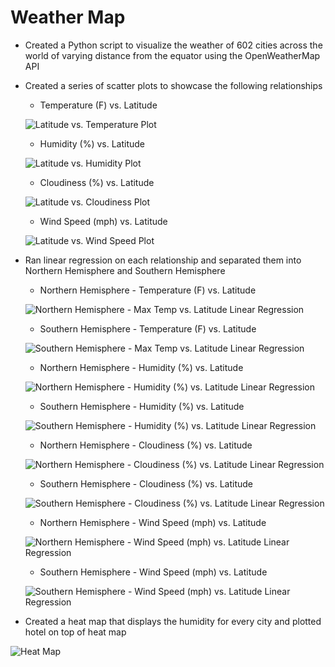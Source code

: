 # Weather Map

-  Created a Python script to visualize the weather of 602 cities across the world of varying distance from the equator using the OpenWeatherMap API

-  Created a series of scatter plots to showcase the following relationships

    - Temperature (F) vs. Latitude
    
    ![Latitude vs. Temperature Plot](Images/Temp_vs_Lat.PNG)

    - Humidity (%) vs. Latitude
    
    ![Latitude vs. Humidity Plot](Images/Humidity_vs_Lat.PNG)

    - Cloudiness (%) vs. Latitude
    
    ![Latitude vs. Cloudiness Plot](Images/Cloudiness_vs_Lat.PNG)

    - Wind Speed (mph) vs. Latitude

    ![Latitude vs. Wind Speed Plot](Images/Wind_Speed_vs_Lat.PNG)

- Ran linear regression on each relationship and separated them into Northern Hemisphere and Southern Hemisphere 
    
    - Northern Hemisphere - Temperature (F) vs. Latitude

    ![Northern Hemisphere - Max Temp vs. Latitude Linear Regression](Images/NHemisphere_Temp_vs_Lat.PNG)

    - Southern Hemisphere - Temperature (F) vs. Latitude

    ![Southern Hemisphere - Max Temp vs. Latitude Linear Regression](Images/SHemisphere_Temp_vs_Lat.PNG)

    - Northern Hemisphere - Humidity (%) vs. Latitude

    ![Northern Hemisphere - Humidity (%) vs. Latitude Linear Regression](Images/NHemisphere_Humidity_vs_Lat.PNG)

    - Southern Hemisphere - Humidity (%) vs. Latitude

    ![Southern Hemisphere - Humidity (%) vs. Latitude Linear Regression](Images/SHemisphere_Humidity_vs_Lat.PNG)

    - Northern Hemisphere - Cloudiness (%) vs. Latitude

    ![Northern Hemisphere - Cloudiness (%) vs. Latitude Linear Regression](Images/NHemisphere_Cloudiness_vs_Lat.PNG)

    - Southern Hemisphere - Cloudiness (%) vs. Latitude

    ![Southern Hemisphere - Cloudiness (%) vs. Latitude Linear Regression](Images/SHemisphere_Cloudiness_vs_Lat.PNG)

    - Northern Hemisphere - Wind Speed (mph) vs. Latitude

    ![Northern Hemisphere - Wind Speed (mph) vs. Latitude Linear Regression](Images/NHemisphere_Wind_Speed_vs_Lat.PNG)

    - Southern Hemisphere - Wind Speed (mph) vs. Latitude

    ![Southern Hemisphere - Wind Speed (mph) vs. Latitude Linear Regression](Images/SHemisphere_Wind_Speed_vs_Lat.PNG)

- Created a heat map that displays the humidity for every city and plotted hotel on top of heat map

![Heat Map](Output/heat_map.png)

